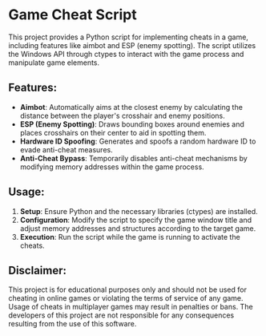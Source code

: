 
# Game Cheat Script

This project provides a Python script for implementing cheats in a game, including features like aimbot and ESP (enemy spotting). The script utilizes the Windows API through ctypes to interact with the game process and manipulate game elements.

## Features:

- **Aimbot**: Automatically aims at the closest enemy by calculating the distance between the player's crosshair and enemy positions.
- **ESP (Enemy Spotting)**: Draws bounding boxes around enemies and places crosshairs on their center to aid in spotting them.
- **Hardware ID Spoofing**: Generates and spoofs a random hardware ID to evade anti-cheat measures.
- **Anti-Cheat Bypass**: Temporarily disables anti-cheat mechanisms by modifying memory addresses within the game process.

## Usage:

1. **Setup**: Ensure Python and the necessary libraries (ctypes) are installed.
2. **Configuration**: Modify the script to specify the game window title and adjust memory addresses and structures according to the target game.
3. **Execution**: Run the script while the game is running to activate the cheats.

## Disclaimer:

This project is for educational purposes only and should not be used for cheating in online games or violating the terms of service of any game. Usage of cheats in multiplayer games may result in penalties or bans. The developers of this project are not responsible for any consequences resulting from the use of this software.
